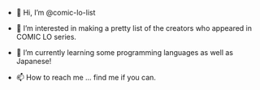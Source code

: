 - 👋 Hi, I’m @comic-lo-list
- 👀 I’m interested in making a pretty list of the creators who appeared in COMIC LO series.
- 🌱 I’m currently learning some programming languages as well as Japanese!

- 📫 How to reach me ... find me if you can.
 
<!---
comic-lo-list/comic-lo-list is a ✨ special ✨ repository because its `README.md` (this file) appears on your GitHub profile.
You can click the Preview link to take a look at your changes.
--->
